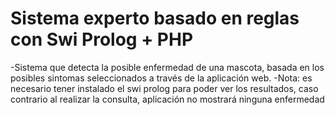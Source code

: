 # Sistema experto basado en reglas con Swi Prolog + PHP
-Sistema que detecta la posible enfermedad de una mascota, basada en los posibles sintomas seleccionados a través de la aplicación web.
-Nota: es necesario tener instalado el swi prolog para poder ver los resultados, caso contrario al realizar la consulta, aplicación no mostrará ninguna enfermedad 